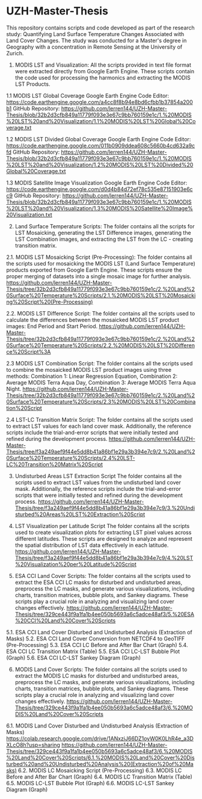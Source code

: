 # UZH-Master-Thesis
This repository contains scripts and code developed as part of the research study: Quantifying Land Surface Temperature Changes Associated with Land Cover Changes. The study was conducted for a Master's degree in Geography with a concentration in Remote Sensing at the University of Zurich.


1. MODIS LST and Visualization:
All the scripts provided in text file format were extracted directly from Google Earth Engine. These scripts contain the code used for processing the harmonics and extracting the MODIS LST Products.

1.1 MODIS LST Global Coverage
Google Earth Engine Code Editor: https://code.earthengine.google.com/a4cc8f8b94e8bd6cfbb1b37854a200b1
GitHub Repository: 
https://github.com/lerren144/UZH-Master-Thesis/blob/32b2d3cfb849a11779f093e3e67c9bb760159e1c/1.%20MODIS%20LST%20and%20Visualization/1.1%20MODIS%20LST%20Global%20Coverage.txt

1.2 MODIS LST Divided Global Coverage
Google Earth Engine Code Editor: 
https://code.earthengine.google.com/011b0909ddea608c5660b4cd632a9cfd
GitHub Repository:
https://github.com/lerren144/UZH-Master-Thesis/blob/32b2d3cfb849a11779f093e3e67c9bb760159e1c/1.%20MODIS%20LST%20and%20Visualization/1.2%20MODIS%20LST%20Divided%20Global%20Coverage.txt

1.3 MODIS Satellite Image Visualization
Google Earth Engine Code Editor:
https://code.earthengine.google.com/d0d4b84d72ef78c535e87151903e6cc9
GitHub Repository: 
https://github.com/lerren144/UZH-Master-Thesis/blob/32b2d3cfb849a11779f093e3e67c9bb760159e1c/1.%20MODIS%20LST%20and%20Visualization/1.3%20MODIS%20Satellite%20Image%20Visualization.txt

2. Land Surface Temperature Scripts:
The folder contains all the scripts for LST Mosaicking, generating the LST Difference images, generating the LST Combination images, and extracting the LST from the LC - creating transition matrix.

2.1. MODIS LST Mosaicking Script (Pre-Processing):
The folder contains all the scripts used for mosaicking the MODIS LST (Land Surface Temperature) products exported from Google Earth Engine. These scripts ensure the proper merging of datasets into a single mosaic image for further analysis.
https://github.com/lerren144/UZH-Master-Thesis/tree/32b2d3cfb849a11779f093e3e67c9bb760159e1c/2.%20Land%20Surface%20Temperature%20Scripts/2.1.%20MODIS%20LST%20Mosaicking%20Script%20(Pre-Processing)

2.2. MODIS LST Difference Script:
The folder contains all the scripts used to calculate the differences between the mosaicked MODIS LST product images: End Period and Start Period. https://github.com/lerren144/UZH-Master-Thesis/tree/32b2d3cfb849a11779f093e3e67c9bb760159e1c/2.%20Land%20Surface%20Temperature%20Scripts/2.2.%20MODIS%20LST%20Difference%20Script%3A

2.3 MODIS LST Combination Script:
The folder contains all the scripts used to combine the mosaicked MODIS LST product images using three methods: Combination 1: Linear Regression Equation, Combination 2: Average MODIS Terra Aqua Day, Combination 3: Average MODIS Terra Aqua Night.
https://github.com/lerren144/UZH-Master-Thesis/tree/32b2d3cfb849a11779f093e3e67c9bb760159e1c/2.%20Land%20Surface%20Temperature%20Scripts/2.3%20MODIS%20LST%20Combination%20Script

2.4 LST-LC Transition Matrix Script:
The folder contains all the scripts used to extract LST values for each land cover mask. Additionally, the reference scripts include the trial-and-error scripts that were initially tested and refined during the development process.
https://github.com/lerren144/UZH-Master-Thesis/tree/f3a249aef9f44e5dd8b41a86bf1e29a3b394e7c9/2.%20Land%20Surface%20Temperature%20Scripts/2.4%20LST-LC%20Transition%20Matrix%20Script

3. Undisturbed Areas LST Extraction Script
The folder contains all the scripts used to extract LST values from the undisturbed land cover mask. Additionally, the reference scripts include the trial-and-error scripts that were initially tested and refined during the development process.
https://github.com/lerren144/UZH-Master-Thesis/tree/f3a249aef9f44e5dd8b41a86bf1e29a3b394e7c9/3.%20Undisturbed%20Areas%20LST%20Extraction%20Script

4. LST Visualization per Latitude Script
The folder contains all the scripts used to create visualization plots for extracting LST pixel values across different latitudes. These scripts are designed to analyze and represent the spatial distribution of LST data effectively in each latitude.
https://github.com/lerren144/UZH-Master-Thesis/tree/f3a249aef9f44e5dd8b41a86bf1e29a3b394e7c9/4.%20LST%20Visualization%20per%20Latitude%20Script

5. ESA CCI Land Cover Scripts:
The folder contains all the scripts used to extract the ESA CCI LC masks for disturbed and undisturbed areas, preprocess the LC masks, and generate various visualizations, including charts, transition matrices, bubble plots, and Sankey diagrams. These scripts play a crucial role in analyzing and visualizing land cover changes effectively.
https://github.com/lerren144/UZH-Master-Thesis/tree/329ce443f9a1fa1b4ee050b5693a6c5adce48af3/5.%20ESA%20CCI%20Land%20Cover%20Scripts

5.1. ESA CCI Land Cover Disturbed and Undisturbed Analysis (Extraction of Masks)
5.2. ESA CCI Land Cover Conversion from NETCDF4 to GeoTIFF (Pre-Processing)
5.3. ESA CCI LC Before and After Bar Chart (Graph)
5.4. ESA CCI LC Transition Matrix (Table)
5.5. ESA CCI LC-LST Bubble Plot (Graph)
5.6. ESA CCI LC-LST Sankey Diagram (Graph)

6. MODIS Land Cover Scripts:
The folder contains all the scripts used to extract the MODIS LC masks for disturbed and undisturbed areas, preprocess the LC masks, and generate various visualizations, including charts, transition matrices, bubble plots, and Sankey diagrams. These scripts play a crucial role in analyzing and visualizing land cover changes effectively.
https://github.com/lerren144/UZH-Master-Thesis/tree/329ce443f9a1fa1b4ee050b5693a6c5adce48af3/6.%20MODIS%20Land%20Cover%20Scripts

6.1. MODIS Land Cover Disturbed and Undisturbed Analysis (Extraction of Masks)
https://colab.research.google.com/drive/1ANxziJ66DZ1oyW0K0LhR4e_a3DXLcO8h?usp=sharing
https://github.com/lerren144/UZH-Master-Thesis/tree/329ce443f9a1fa1b4ee050b5693a6c5adce48af3/6.%20MODIS%20Land%20Cover%20Scripts/6.1.%20MODIS%20Land%20Cover%20Disturbed%20and%20Undisturbed%20Analysis%20(Extraction%20of%20Masks)
6.2. MODIS LC Mosaicking Script (Pre-Processing)
6.3. MODIS LC Before and After Bar Chart (Graph)
6.4. MODIS LC Transition Matrix (Table)
6.5. MODIS LC-LST Bubble Plot (Graph)
6.6. MODIS LC-LST Sankey Diagram (Graph)
